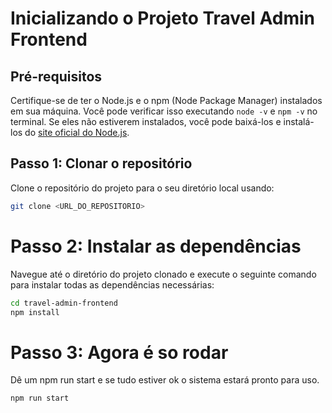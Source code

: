 # Inicializando o Projeto Travel Admin Frontend

## Pré-requisitos

Certifique-se de ter o Node.js e o npm (Node Package Manager) instalados em sua máquina. Você pode verificar isso executando `node -v` e `npm -v` no terminal. Se eles não estiverem instalados, você pode baixá-los e instalá-los do [site oficial do Node.js](https://nodejs.org/).

## Passo 1: Clonar o repositório

Clone o repositório do projeto para o seu diretório local usando:

```bash
git clone <URL_DO_REPOSITORIO>
```

# Passo 2: Instalar as dependências

Navegue até o diretório do projeto clonado e execute o seguinte comando para instalar todas as dependências necessárias:

```bash
cd travel-admin-frontend
npm install
```

# Passo 3: Agora é so rodar

Dê um npm run start e se tudo estiver ok o sistema estará pronto para uso.
```bash
npm run start
```

